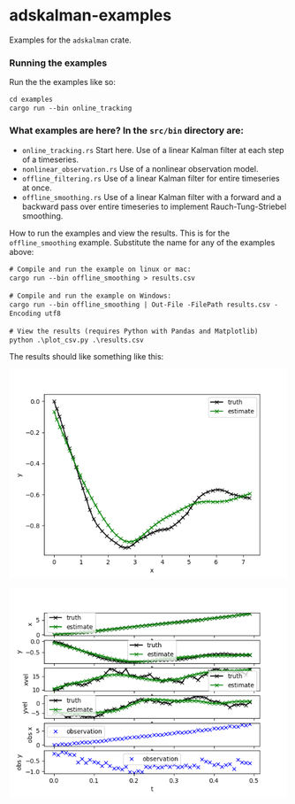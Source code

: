# adskalman-examples

Examples for the `adskalman` crate.

### Running the examples

Run the the examples like so:

```
cd examples
cargo run --bin online_tracking
```

### What examples are here? In the `src/bin` directory are:

- `online_tracking.rs` Start here. Use of a linear Kalman filter at each step of
  a timeseries.
- `nonlinear_observation.rs` Use of a nonlinear observation model.
- `offline_filtering.rs` Use of a linear Kalman filter for entire timeseries at
  once.
- `offline_smoothing.rs` Use of a linear Kalman filter with a forward and a
  backward pass over entire timeseries to implement Rauch-Tung-Striebel
  smoothing.

How to run the examples and view the results. This is for the
`offline_smoothing` example. Substitute the name for any of the examples above:

```
# Compile and run the example on linux or mac:
cargo run --bin offline_smoothing > results.csv

# Compile and run the example on Windows:
cargo run --bin offline_smoothing | Out-File -FilePath results.csv -Encoding utf8

# View the results (requires Python with Pandas and Matplotlib)
python .\plot_csv.py .\results.csv
```

The results should like something like this:

![offline_smoothing_1.png](offline_smoothing_1.png)

![offline_smoothing_2.png](offline_smoothing_2.png)

